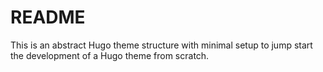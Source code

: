 # README

This is an abstract Hugo theme structure with minimal setup to jump start the development of a Hugo theme from scratch.
